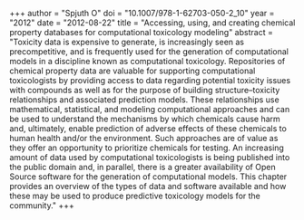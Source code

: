 +++
author = "Spjuth O"
doi = "10.1007/978-1-62703-050-2_10"
year = "2012"
date = "2012-08-22"
title = "Accessing, using, and creating chemical property databases for computational toxicology modeling"
abstract = "Toxicity data is expensive to generate, is increasingly seen as precompetitive, and is frequently used for the generation of computational models in a discipline known as computational toxicology. Repositories of chemical property data are valuable for supporting computational toxicologists by providing access to data regarding potential toxicity issues with compounds as well as for the purpose of building structure–toxicity relationships and associated prediction models. These relationships use mathematical, statistical, and modeling computational approaches and can be used to understand the mechanisms by which chemicals cause harm and, ultimately, enable prediction of adverse effects of these chemicals to human health and/or the environment. Such approaches are of value as they offer an opportunity to prioritize chemicals for testing. An increasing amount of data used by computational toxicologists is being published into the public domain and, in parallel, there is a greater availability of Open Source software for the generation of computational models. This chapter provides an overview of the types of data and software available and how these may be used to produce predictive toxicology models for the community."
+++

